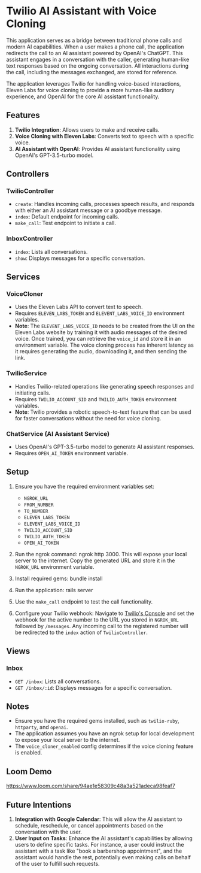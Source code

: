 # Twilio AI Assistant with Voice Cloning

This application serves as a bridge between traditional phone calls and modern AI capabilities. When a user makes a phone call, the application redirects the call to an AI assistant powered by OpenAI's ChatGPT. This assistant engages in a conversation with the caller, generating human-like text responses based on the ongoing conversation. All interactions during the call, including the messages exchanged, are stored for reference.

The application leverages Twilio for handling voice-based interactions, Eleven Labs for voice cloning to provide a more human-like auditory experience, and OpenAI for the core AI assistant functionality.

## Features

1. **Twilio Integration**: Allows users to make and receive calls.
2. **Voice Cloning with Eleven Labs**: Converts text to speech with a specific voice.
3. **AI Assistant with OpenAI**: Provides AI assistant functionality using OpenAI's GPT-3.5-turbo model.

## Controllers

### TwilioController

- `create`: Handles incoming calls, processes speech results, and responds with either an AI assistant message or a goodbye message.
- `index`: Default endpoint for incoming calls.
- `make_call`: Test endpoint to initiate a call.

### InboxController

- `index`: Lists all conversations.
- `show`: Displays messages for a specific conversation.

## Services

### VoiceCloner

- Uses the Eleven Labs API to convert text to speech.
- Requires `ELEVEN_LABS_TOKEN` and `ELEVENT_LABS_VOICE_ID` environment variables.
- **Note**: The `ELEVENT_LABS_VOICE_ID` needs to be created from the UI on the Eleven Labs website by training it with audio messages of the desired voice. Once trained, you can retrieve the `voice_id` and store it in an environment variable. The voice cloning process has inherent latency as it requires generating the audio, downloading it, and then sending the link.

### TwilioService

- Handles Twilio-related operations like generating speech responses and initiating calls.
- Requires `TWILIO_ACCOUNT_SID` and `TWILIO_AUTH_TOKEN` environment variables.
- **Note**: Twilio provides a robotic speech-to-text feature that can be used for faster conversations without the need for voice cloning.

### ChatService (AI Assistant Service)

- Uses OpenAI's GPT-3.5-turbo model to generate AI assistant responses.
- Requires `OPEN_AI_TOKEN` environment variable.

## Setup

1. Ensure you have the required environment variables set:
   - `NGROK_URL`
   - `FROM_NUMBER`
   - `TO_NUMBER`
   - `ELEVEN_LABS_TOKEN`
   - `ELEVENT_LABS_VOICE_ID`
   - `TWILIO_ACCOUNT_SID`
   - `TWILIO_AUTH_TOKEN`
   - `OPEN_AI_TOKEN`

2. Run the ngrok command: ngrok http 3000. This will expose your local server to the internet. Copy the generated URL and store it in the `NGROK_URL` environment variable.

3. Install required gems: bundle install

4. Run the application: rails server

5. Use the `make_call` endpoint to test the call functionality.

6. Configure your Twilio webhook: Navigate to [Twilio's Console](https://console.twilio.com/us1/develop/phone-numbers/manage/incoming) and set the webhook for the active number to the URL you stored in `NGROK_URL` followed by `/messages`. Any incoming call to the registered number will be redirected to the `index` action of `TwilioController`.

## Views

### Inbox

- `GET /inbox`: Lists all conversations.
- `GET /inbox/:id`: Displays messages for a specific conversation.

## Notes

- Ensure you have the required gems installed, such as `twilio-ruby`, `httparty`, and `openai`.
- The application assumes you have an ngrok setup for local development to expose your local server to the internet.
- The `voice_cloner_enabled` config determines if the voice cloning feature is enabled.

## Loom Demo

https://www.loom.com/share/94ae1e58309c48a3a521adeca98feaf7

## Future Intentions

1. **Integration with Google Calendar**: This will allow the AI assistant to schedule, reschedule, or cancel appointments based on the conversation with the user.
2. **User Input on Tasks**: Enhance the AI assistant's capabilities by allowing users to define specific tasks. For instance, a user could instruct the assistant with a task like "book a barbershop appointment", and the assistant would handle the rest, potentially even making calls on behalf of the user to fulfill such requests.


